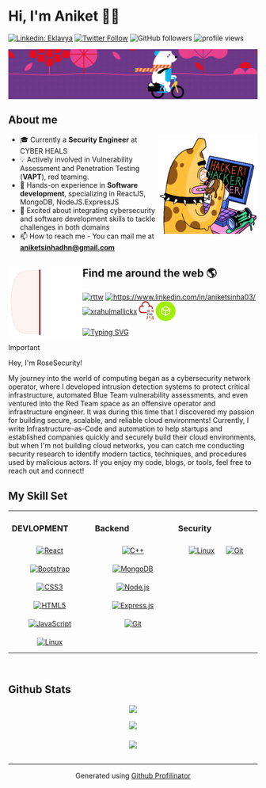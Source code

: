 # Hi, I'm Aniket 👩‍💻

[![Linkedin: Eklavya](https://img.shields.io/badge/-Aniket-blue?style=flat-square&logo=Linkedin&logoColor=white&link=https://www.linkedin.com/in/aniketsinha03/)](https://www.linkedin.com/in/aniketsinha03/)
[![Twitter Follow](https://img.shields.io/twitter/follow/aniket?label=Follow)](https://twitter.com/_AniketSinha)
![GitHub followers](https://img.shields.io/github/followers/aniket?label=Follow&style=social)
<img alt = "profile views" src="https://komarev.com/ghpvc/?username=Sageaniket&color=brightgreen">  

<img align="center" src="https://github.com/Sageaniket/Sageaniket/blob/main/banner%20(1).png" /> 

<h2 align="left">About me</h2>
<img alt="Coding" src="https://github.com/Sageaniket/Sageaniket/blob/main/juicebox-banny.gif" align="right"/ height="200px" width="200px">

- 🎓 Currently a **Security Engineer** at CYBER HEALS
- 💡 Actively involved in Vulnerability Assessment and Penetration Testing (**VAPT**), red teaming.
- 🌱 Hands-on experience in **Software development**, specializing in ReactJS, MongoDB, NodeJS.ExpressJS
- 💬 Excited about integrating cybersecurity and software development skills to tackle challenges in both domains
- 📫 How to reach me - You can mail me at **aniketsinhadhn@gmail.com**


## Find me around the web 🌎 <img align="left" width="150" height="146" src="https://github.com/Sageaniket/Sageaniket/blob/main/look-for-analyst.gif">
<p align="left">
<a href="https://twitter.com/_AniketSinha" target="blank"><img align="center"  margin-right="140px" src="https://raw.githubusercontent.com/rahuldkjain/github-profile-readme-generator/master/src/images/icons/Social/twitter.svg" alt="rttw" height="30" width="40" /></a>
<a href="https://www.linkedin.com/in/aniketsinha03/" target="blank"><img align="center" src="https://raw.githubusercontent.com/rahuldkjain/github-profile-readme-generator/master/src/images/icons/Social/linked-in-alt.svg" alt="https://www.linkedin.com/in/aniketsinha03/" height="30" width="40" /></a>
<a href="https://www.hackerrank.com/profile/Aniket01_Sinha" target="blank"><img align="center" src="https://raw.githubusercontent.com/rahuldkjain/github-profile-readme-generator/master/src/images/icons/Social/hackerrank.svg" alt="xrahulmallickx" height="30" width="40" /></a>
<a href="https://tryhackme.com/p/Skykai" target="_blank"><img  align="center" src="https://github.com/Sageaniket/Sageaniket/blob/main/Untitled.png" alt="TryHackMe Profile" height="40" width="30" /></a>
<a href="https://app.hackthebox.com/profile/overview" target="_blank"><img  align="center" src="https://github.com/Sageaniket/Sageaniket/blob/main/hack-the-box-icon-1024x1024-4ufmqn5r.png" alt="TryHackMe Profile" height="40" width="40" /></a>

</p>

[![Typing SVG](https://readme-typing-svg.demolab.com?font=IBM+Plex+Mono&weight=500&size=30&duration=6000&pause=1000&color=F7F7F7&width=435&lines=About+Me%3A)](https://git.io/typing-svg)

> [!IMPORTANT]
> Hey, I'm RoseSecurity!
>
> My journey into the world of computing began as a cybersecurity network operator, where I developed intrusion detection systems to protect critical infrastructure, automated Blue Team vulnerability assessments, and even ventured into the Red Team space as an offensive operator and infrastructure engineer. It was during this time that I discovered my passion for building secure, scalable, and reliable cloud environments! Currently, I write Infrastructure-as-Code and automation to help startups and established companies quickly and securely build their cloud environments, but when I'm not building cloud networks, you can catch me conducting security research to identify modern tactics, techniques, and procedures used by malicious actors. If you enjoy my code, blogs, or tools, feel free to reach out and connect!





## My Skill Set  
<table><tr><td valign="top" width="33%">



### DEVLOPMENT 
<div align="center">  
<a href="https://reactjs.org/" target="_blank"><img style="margin: 10px" src="https://profilinator.rishav.dev/skills-assets/react-original-wordmark.svg" alt="React" height="50" /></a>  
<a href="https://getbootstrap.com/docs/3.4/javascript/" target="_blank"><img style="margin: 10px" src="https://profilinator.rishav.dev/skills-assets/bootstrap-plain.svg" alt="Bootstrap" height="50" /></a>  
<a href="https://www.w3schools.com/css/" target="_blank"><img style="margin: 10px" src="https://profilinator.rishav.dev/skills-assets/css3-original-wordmark.svg" alt="CSS3" height="50" /></a>  
<a href="https://en.wikipedia.org/wiki/HTML5" target="_blank"><img style="margin: 10px" src="https://profilinator.rishav.dev/skills-assets/html5-original-wordmark.svg" alt="HTML5" height="50" /></a>  
<a href="https://www.javascript.com/" target="_blank"><img style="margin: 10px" src="https://profilinator.rishav.dev/skills-assets/javascript-original.svg" alt="JavaScript" height="50" /></a>  
<a href="https://www.linux.org/" target="_blank"><img style="margin: 10px" src="https://profilinator.rishav.dev/skills-assets/linux-original.svg" alt="Linux" height="50" /></a>  
</div>

</td><td valign="top" width="33%">



### Backend  
<div align="center">  
<a href="https://www.cplusplus.com/" target="_blank"><img style="margin: 10px" src="https://profilinator.rishav.dev/skills-assets/cplusplus-original.svg" alt="C++" height="50" /></a>  
<a href="https://www.mongodb.com/" target="_blank"><img style="margin: 10px" src="https://profilinator.rishav.dev/skills-assets/mongodb-original-wordmark.svg" alt="MongoDB" height="50" /></a>  
<a href="https://nodejs.org/" target="_blank"><img style="margin: 10px" src="https://profilinator.rishav.dev/skills-assets/nodejs-original-wordmark.svg" alt="Node.js" height="50" /></a>  
<a href="https://expressjs.com/" target="_blank"><img style="margin: 10px" src="https://profilinator.rishav.dev/skills-assets/express-original-wordmark.svg" alt="Express.js" height="50" /></a>  
<a href="https://github.com/" target="_blank"><img style="margin: 10px" src="https://profilinator.rishav.dev/skills-assets/git-scm-icon.svg" alt="Git" height="50" /></a>  
</div>

</td><td valign="top" width="33%">



### Security
<div align="center">  
<a href="https://www.linux.org/" target="_blank"><img style="margin: 10px" src="https://profilinator.rishav.dev/skills-assets/linux-original.svg" alt="Linux" height="50" /></a>  
<a href="https://github.com/" target="_blank"><img style="margin: 10px" src="https://profilinator.rishav.dev/skills-assets/git-scm-icon.svg" alt="Git" height="50" /></a>  
</div>

</td></tr></table>  

<br/>  




## Github Stats  
<div align="center"><img src="https://github-readme-stats.vercel.app/api?username=Sageaniket&show_icons=true&count_private=true&hide_border=true" align="center" /></div>  

<br/>  


<div align="center"><img src="https://rishavanand.github.io/static/images/spotify-readme-example.svg" /></div>  

<br/>  

<div align="center">
<img src="https://komarev.com/ghpvc/?username=Sageaniket&&style=flat-square" align="center" />
</div>  
  

<br/>  



----
<div align="center">Generated using <a href="https://profilinator.rishav.dev/" target="_blank">Github Profilinator</a></div>
